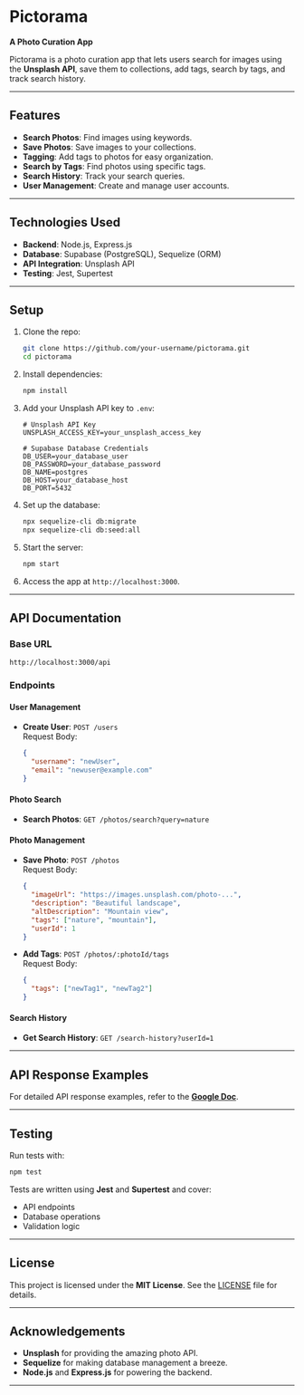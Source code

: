 # **Pictorama**  
**A Photo Curation App**  

Pictorama is a photo curation app that lets users search for images using the **Unsplash API**, save them to collections, add tags, search by tags, and track search history.  

---

## **Features**  
- **Search Photos**: Find images using keywords.  
- **Save Photos**: Save images to your collections.  
- **Tagging**: Add tags to photos for easy organization.  
- **Search by Tags**: Find photos using specific tags.  
- **Search History**: Track your search queries.  
- **User Management**: Create and manage user accounts.  

---

## **Technologies Used**  
- **Backend**: Node.js, Express.js  
- **Database**: Supabase (PostgreSQL), Sequelize (ORM) 
- **API Integration**: Unsplash API  
- **Testing**: Jest, Supertest  

---

## **Setup**  
1. Clone the repo:  
   ```bash
   git clone https://github.com/your-username/pictorama.git
   cd pictorama
   ```

2. Install dependencies:  
   ```bash
   npm install
   ```

3. Add your Unsplash API key to `.env`:  
   ```env
   # Unsplash API Key
   UNSPLASH_ACCESS_KEY=your_unsplash_access_key

   # Supabase Database Credentials
   DB_USER=your_database_user
   DB_PASSWORD=your_database_password
   DB_NAME=postgres
   DB_HOST=your_database_host
   DB_PORT=5432
   ```

4. Set up the database:  
   ```bash
   npx sequelize-cli db:migrate
   npx sequelize-cli db:seed:all
   ```

5. Start the server:  
   ```bash
   npm start
   ```

6. Access the app at `http://localhost:3000`.  

---

## **API Documentation**  
### **Base URL**  
`http://localhost:3000/api`  

### **Endpoints**  
#### **User Management**  
- **Create User**: `POST /users`  
  Request Body:  
  ```json
  {
    "username": "newUser",
    "email": "newuser@example.com"
  }
  ```

#### **Photo Search**  
- **Search Photos**: `GET /photos/search?query=nature`  

#### **Photo Management**  
- **Save Photo**: `POST /photos`  
  Request Body:  
  ```json
  {
    "imageUrl": "https://images.unsplash.com/photo-...",
    "description": "Beautiful landscape",
    "altDescription": "Mountain view",
    "tags": ["nature", "mountain"],
    "userId": 1
  }
  ```

- **Add Tags**: `POST /photos/:photoId/tags`  
  Request Body:  
  ```json
  {
    "tags": ["newTag1", "newTag2"]
  }
  ```

#### **Search History**  
- **Get Search History**: `GET /search-history?userId=1`  

---

## **API Response Examples**  
For detailed API response examples, refer to the **[Google Doc](https://docs.google.com/document/d/1cOqnIpev29uv4zNyR9XMeEfYmFS6MEQzQI9BlfdItSM/edit?usp=sharing)**.  

---

## **Testing**  
Run tests with:  
```bash
npm test
```

Tests are written using **Jest** and **Supertest** and cover:  
- API endpoints  
- Database operations  
- Validation logic  

---

## **License**  
This project is licensed under the **MIT License**. See the [LICENSE](LICENSE) file for details.  

---

## **Acknowledgements**  
- **Unsplash** for providing the amazing photo API.  
- **Sequelize** for making database management a breeze.  
- **Node.js** and **Express.js** for powering the backend.  

---
